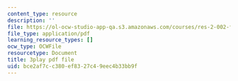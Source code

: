 ```yaml
---
content_type: resource
description: ''
file: https://ol-ocw-studio-app-qa.s3.amazonaws.com/courses/res-2-002-finite-element-procedures-for-solids-and-structures-spring-2010/bce2af7cc380ef8327c49eec4b33bb9f_L98VIorbFB0.pdf
file_type: application/pdf
learning_resource_types: []
ocw_type: OCWFile
resourcetype: Document
title: 3play pdf file
uid: bce2af7c-c380-ef83-27c4-9eec4b33bb9f
---
```

